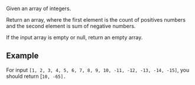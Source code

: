 Given an array of integers.

Return an array, where the first element is the count of positives numbers and the second element is sum of negative numbers.

If the input array is empty or null, return an empty array.

## Example
For input `[1, 2, 3, 4, 5, 6, 7, 8, 9, 10, -11, -12, -13, -14, -15]`, you should return [`10, -65].`